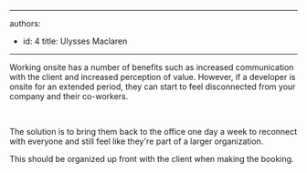 

---
authors:
  - id: 4
    title: Ulysses Maclaren
---




<span class='intro'> Working onsite has a number of benefits such as increased communication with the client and increased perception of value. However, if a developer is onsite for an extended period, they can start to feel disconnected from your company and their co-workers​.<div>​<br></div> </span>

<p>​The solution is to bring them back to the office one day a week to reconnect with everyone and still feel like they're part of a larger organization.</p><p>This should be organized​ up front with the client when making the booking.</p>


